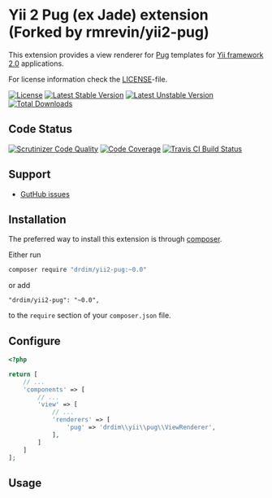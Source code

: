 Yii 2 Pug (ex Jade) extension (Forked by rmrevin/yii2-pug)
==========================================================

This extension provides a view renderer for [Pug](https://pugjs.org/) templates
for [Yii framework 2.0](http://www.yiiframework.com/) applications.

For license information check the [LICENSE](https://github.com/drdim/yii2-pug/blob/master/LICENSE)-file.

[![License](https://poser.pugx.org/drdim/yii2-pug/license.svg)](https://packagist.org/packages/drdim/yii2-pug)
[![Latest Stable Version](https://poser.pugx.org/drdim/yii2-pug/v/stable.svg)](https://packagist.org/packages/drdim/yii2-pug)
[![Latest Unstable Version](https://poser.pugx.org/drdim/yii2-pug/v/unstable.svg)](https://packagist.org/packages/drdim/yii2-pug)
[![Total Downloads](https://poser.pugx.org/drdim/yii2-pug/downloads.svg)](https://packagist.org/packages/drdim/yii2-pug)

Code Status
-----------
[![Scrutinizer Code Quality](https://scrutinizer-ci.com/g/drdim/yii2-pug/badges/quality-score.png?b=master)](https://scrutinizer-ci.com/g/drdim/yii2-pug/?branch=master)
[![Code Coverage](https://scrutinizer-ci.com/g/drdim/yii2-pug/badges/coverage.png?b=master)](https://scrutinizer-ci.com/g/drdim/yii2-pug/?branch=master)
[![Travis CI Build Status](https://travis-ci.org/drdim/yii2-pug.svg)](https://travis-ci.org/drdim/yii2-pug)

Support
-------
* [GutHub issues](https://github.com/drdim/yii2-pug/issues)

Installation
------------

The preferred way to install this extension is through [composer](https://getcomposer.org/).

Either run

```bash
composer require "drdim/yii2-pug:~0.0"
```

or add

```
"drdim/yii2-pug": "~0.0",
```

to the `require` section of your `composer.json` file.

Configure
---------
```php
<?php

return [
	// ...
	'components' => [
		// ...
		'view' => [
		    // ...
            'renderers' => [
            	'pug' => 'drdim\\yii\\pug\\ViewRenderer',
            ],
		]
	]
];
```

Usage
-----
